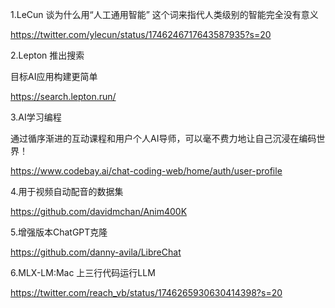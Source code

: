 1.LeCun 谈为什么用“人工通用智能” 这个词来指代人类级别的智能完全没有意义

https://twitter.com/ylecun/status/1746246717643587935?s=20

2.Lepton 推出搜索

目标AI应用构建更简单

https://search.lepton.run/

3.AI学习编程

通过循序渐进的互动课程和用户个人AI导师，可以毫不费力地让自己沉浸在编码世界！

https://www.codebay.ai/chat-coding-web/home/auth/user-profile

4.用于视频自动配音的数据集

https://github.com/davidmchan/Anim400K

5.增强版本ChatGPT克隆

https://github.com/danny-avila/LibreChat

6.MLX-LM:Mac 上三行代码运行LLM

https://twitter.com/reach_vb/status/1746265930630414398?s=20